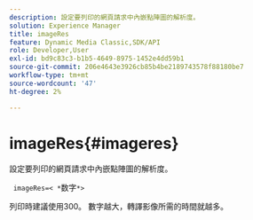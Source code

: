 ```yaml
---
description: 設定要列印的網頁請求中內嵌點陣圖的解析度。
solution: Experience Manager
title: imageRes
feature: Dynamic Media Classic,SDK/API
role: Developer,User
exl-id: bd9c83c3-b1b5-4649-8975-1452e4dd59b1
source-git-commit: 206e4643e3926cb85b4be2189743578f88180be7
workflow-type: tm+mt
source-wordcount: '47'
ht-degree: 2%

---
```


# imageRes{#imageres}

設定要列印的網頁請求中內嵌點陣圖的解析度。

` imageRes=< *`数字`*>`

列印時建議使用300。 數字越大，轉譯影像所需的時間就越多。
